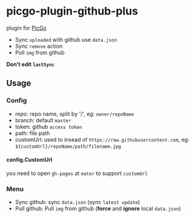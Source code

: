 # picgo-plugin-github-plus

plugin for [PicGo](https://github.com/Molunerfinn/PicGo)

- Sync `uploaded` with github use `data.json`
- Sync `remove` action
- Pull `img` from github

**Don't edit `lastSync`**

## Usage

### Config

- repo: repo name, split by '/', eg: `owner/repoName`
- branch: default `master`
- token: github `access token`
- path: file path
- customUrl: used to insead of `https://raw.githubusercontent.com`, eg: `${customUrl}/repoName/path/filename.jpg`

#### config.CustomUrl

  you need to open `gh-pages` at `mater` to support `customUrl`

### Menu

- Sync github: sync `data.json` (sync `latest update`)
- Pull github: Pull `img` from github (**force** and **ignore** local `data.json`)
